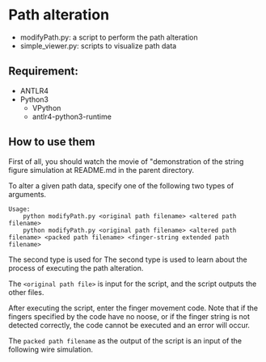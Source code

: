 # Path alteration

- modifyPath.py: a script to perform the path alteration
- simple_viewer.py: scripts to visualize path data

## Requirement:
- ANTLR4
- Python3
    - VPython
    - antlr4-python3-runtime

## How to use them

First of all, you should watch the movie of "demonstration of the string figure simulation at README.md in the parent directory.

To alter a given path data, specify one of the following two types of arguments.
```
Usage: 
    python modifyPath.py <original path filename> <altered path filename>
    python modifyPath.py <original path filename> <altered path filename> <packed path filename> <finger-string extended path filename>
```

The second type is used for The second type is used to learn about the process of executing the path alteration.

The `<original path file>` is input for the script, and the script outputs the other files.

After executing the script, enter the finger movement code. Note that if the fingers specified by the code have no noose, or if the finger string is not detected correctly, the code cannot be executed and an error will occur.

The `packed path filename` as the output of the script is an input of the following wire simulation.


